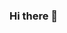 ### Hi there 👋

<!--
**Athira2199/Athira2199** is a ✨ _special_ ✨ repository because its `README.md` (this file) appears on your GitHub profile.

Here are some ideas to get you started:

 🔭 I’m currently working on NodeJS apis with Mongodb
 🌱 I’m currently learning ReactJS
 👯 I’m looking to collaborate on any interesting fun web app projects
- 🤔 I’m looking for help with ...
- 💬 Ask me about ...
 📫 How to reach me: mailathiravajit@gmail.com
- 😄 Pronouns: ...
- ⚡ Fun fact: ...
-->
